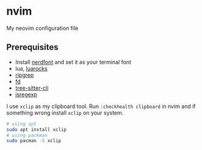 # nvim

My neovim configuration file

## Prerequisites

- Install [nerdfont](https://www.nerdfonts.com) and set it as your terminal font
- lua, [luarocks](https://github.com/luarocks/luarocks)
- [ripgrep](https://github.com/BurntSushi/ripgrep)
- [fd](https://github.com/sharkdp/fd)
- [tree-sitter-cli](https://github.com/tree-sitter/tree-sitter/blob/master/cli/README.md)
- [jsregexp](https://github.com/kmarius/jsregexp)

I use `xclip` as my clipboard tool. Run `:checkhealth clipboard` in nvim and if something wrong install `xclip` on your system.

```bash
# using apt
sudo apt install xclip
# using packman
sudo pacman -S xclip
```
